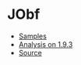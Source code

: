 # JObf

* [Samples](SAMPLES.md)
* [Analysis on 1.9.3](Analysis-1.9.3.md)
* [Source](https://github.com/superblaubeere27/obfuscator)